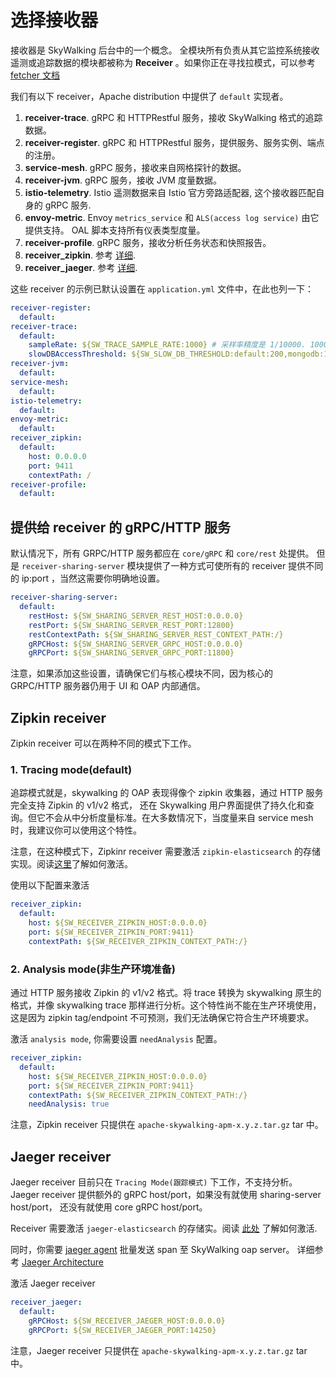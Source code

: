 # 选择接收器

接收器是 SkyWalking 后台中的一个概念。 全模块所有负责从其它监控系统接收遥测或追踪数据的模块都被称为 **Receiver** 。如果你正在寻找拉模式，可以参考 [fetcher 文档](backend-fetcher.md)

我们有以下 receiver，Apache distribution 中提供了 `default` 实现者。

1. **receiver-trace**. gRPC 和 HTTPRestful 服务，接收 SkyWalking 格式的追踪数据。
2. **receiver-register**. gRPC 和 HTTPRestful 服务，提供服务、服务实例、端点的注册。
3. **service-mesh**. gRPC 服务，接收来自网格探针的数据。
4. **receiver-jvm**. gRPC 服务，接收 JVM 度量数据。
5. **istio-telemetry**. Istio 遥测数据来自 Istio 官方旁路适配器, 这个接收器匹配自身的 gRPC 服务.
6. **envoy-metric**. Envoy `metrics_service` 和 `ALS(access log service)` 由它提供支持。 OAL 脚本支持所有仪表类型度量。
7. **receiver-profile**. gRPC 服务，接收分析任务状态和快照报告。
8. **receiver_zipkin**. 参考 [详细](#zipkin-receiver).
9. **receiver_jaeger**. 参考 [详细](#jaeger-receiver).

这些 receiver 的示例已默认设置在 `application.yml` 文件中，在此也列一下：

```yaml
receiver-register:
  default:
receiver-trace:
  default:
    sampleRate: ${SW_TRACE_SAMPLE_RATE:1000} # 采样率精度是 1/10000. 10000 代表 100% 采样.
    slowDBAccessThreshold: ${SW_SLOW_DB_THRESHOLD:default:200,mongodb:100} # 慢数据库访问临界值，单位毫秒.
receiver-jvm:
  default:
service-mesh:
  default:
istio-telemetry:
  default:
envoy-metric:
  default:
receiver_zipkin:
  default:
    host: 0.0.0.0
    port: 9411
    contextPath: /
receiver-profile:
  default:
```

## 提供给 receiver 的 gRPC/HTTP 服务

默认情况下，所有 GRPC/HTTP 服务都应在 `core/gRPC` 和 `core/rest` 处提供。
但是 `receiver-sharing-server` 模块提供了一种方式可使所有的 receiver 提供不同的 ip:port ，当然这需要你明确地设置。

```yaml
receiver-sharing-server:
  default:
    restHost: ${SW_SHARING_SERVER_REST_HOST:0.0.0.0}
    restPort: ${SW_SHARING_SERVER_REST_PORT:12800}
    restContextPath: ${SW_SHARING_SERVER_REST_CONTEXT_PATH:/}
    gRPCHost: ${SW_SHARING_SERVER_GRPC_HOST:0.0.0.0}
    gRPCPort: ${SW_SHARING_SERVER_GRPC_PORT:11800}
```

注意，如果添加这些设置，请确保它们与核心模块不同，因为核心的 GRPC/HTTP 服务器仍用于 UI 和 OAP 内部通信。

## Zipkin receiver

Zipkin receiver 可以在两种不同的模式下工作。

### 1. Tracing mode(default)

追踪模式就是，skywalking 的 OAP 表现得像个 zipkin 收集器，通过 HTTP 服务完全支持 Zipkin 的 v1/v2 格式， 还在 Skywalking 用户界面提供了持久化和查询。但它不会从中分析度量标准。在大多数情况下，当度量来自 service mesh 时，我建议你可以使用这个特性。

注意，在这种模式下，Zipkinr receiver 需要激活 `zipkin-elasticsearch` 的存储实现。阅读[这里](backend-storage.md#elasticsearch-6-with-zipkin-trace-extension)了解如何激活。

使用以下配置来激活

```yaml
receiver_zipkin:
  default:
    host: ${SW_RECEIVER_ZIPKIN_HOST:0.0.0.0}
    port: ${SW_RECEIVER_ZIPKIN_PORT:9411}
    contextPath: ${SW_RECEIVER_ZIPKIN_CONTEXT_PATH:/}
```

### 2. Analysis mode(非生产环境准备)

通过 HTTP 服务接收 Zipkin 的 v1/v2 格式。将 trace 转换为 skywalking 原生的格式，并像 skywalking trace 那样进行分析。这个特性尚不能在生产环境使用，这是因为 zipkin tag/endpoint 不可预测，我们无法确保它符合生产环境要求。

激活 `analysis mode`, 你需要设置 `needAnalysis` 配置。

```yaml
receiver_zipkin:
  default:
    host: ${SW_RECEIVER_ZIPKIN_HOST:0.0.0.0}
    port: ${SW_RECEIVER_ZIPKIN_PORT:9411}
    contextPath: ${SW_RECEIVER_ZIPKIN_CONTEXT_PATH:/}
    needAnalysis: true
```

注意，Zipkin receiver 只提供在 `apache-skywalking-apm-x.y.z.tar.gz` tar 中。

## Jaeger receiver

Jaeger receiver 目前只在 `Tracing Mode(跟踪模式)` 下工作，不支持分析。Jaeger receiver 提供额外的 gRPC host/port，如果没有就使用 sharing-server host/port， 还没有就使用 core gRPC host/port。

Receiver 需要激活 `jaeger-elasticsearch` 的存储实。阅读 [此处](backend-storage.md#elasticsearch-6-with-jaeger-trace-extension) 了解如何激活.

同时，你需要 [jaeger agent](https://www.jaegertracing.io/docs/1.11/architecture/#agent) 批量发送 span 至 SkyWalking oap server。 详细参考 [Jaeger Architecture](https://www.jaegertracing.io/docs/1.11/architecture/)

激活 Jaeger receiver

```yaml
receiver_jaeger:
  default:
    gRPCHost: ${SW_RECEIVER_JAEGER_HOST:0.0.0.0}
    gRPCPort: ${SW_RECEIVER_JAEGER_PORT:14250}
```

注意，Jaeger receiver 只提供在 `apache-skywalking-apm-x.y.z.tar.gz` tar 中。

